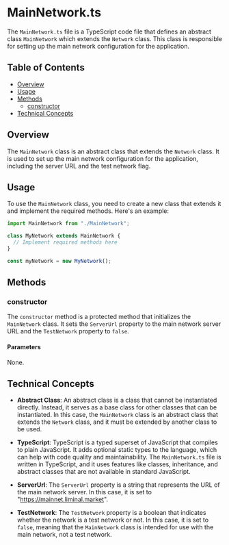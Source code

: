 # MainNetwork.ts

The `MainNetwork.ts` file is a TypeScript code file that defines an abstract class `MainNetwork` which extends the `Network` class. This class is responsible for setting up the main network configuration for the application.

## Table of Contents

- [Overview](#overview)
- [Usage](#usage)
- [Methods](#methods)
  - [constructor](#constructor)
- [Technical Concepts](#technical-concepts)

## Overview

The `MainNetwork` class is an abstract class that extends the `Network` class. It is used to set up the main network configuration for the application, including the server URL and the test network flag.

## Usage

To use the `MainNetwork` class, you need to create a new class that extends it and implement the required methods. Here's an example:

```typescript
import MainNetwork from "./MainNetwork";

class MyNetwork extends MainNetwork {
  // Implement required methods here
}

const myNetwork = new MyNetwork();
```

## Methods

### constructor

The `constructor` method is a protected method that initializes the `MainNetwork` class. It sets the `ServerUrl` property to the main network server URL and the `TestNetwork` property to `false`.

#### Parameters

None.

## Technical Concepts

- **Abstract Class**: An abstract class is a class that cannot be instantiated directly. Instead, it serves as a base class for other classes that can be instantiated. In this case, the `MainNetwork` class is an abstract class that extends the `Network` class, and it must be extended by another class to be used.

- **TypeScript**: TypeScript is a typed superset of JavaScript that compiles to plain JavaScript. It adds optional static types to the language, which can help with code quality and maintainability. The `MainNetwork.ts` file is written in TypeScript, and it uses features like classes, inheritance, and abstract classes that are not available in standard JavaScript.

- **ServerUrl**: The `ServerUrl` property is a string that represents the URL of the main network server. In this case, it is set to "https://mainnet.liminal.market".

- **TestNetwork**: The `TestNetwork` property is a boolean that indicates whether the network is a test network or not. In this case, it is set to `false`, meaning that the `MainNetwork` class is intended for use with the main network, not a test network.